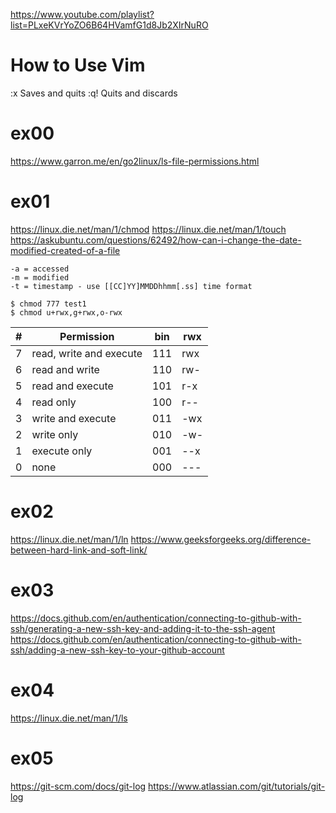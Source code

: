 https://www.youtube.com/playlist?list=PLxeKVrYoZO6B64HVamfG1d8Jb2XIrNuRO

# How to Use Vim
:x Saves and quits
:q! Quits and discards

# ex00
https://www.garron.me/en/go2linux/ls-file-permissions.html

# ex01
https://linux.die.net/man/1/chmod
https://linux.die.net/man/1/touch
https://askubuntu.com/questions/62492/how-can-i-change-the-date-modified-created-of-a-file

```
-a = accessed
-m = modified
-t = timestamp - use [[CC]YY]MMDDhhmm[.ss] time format
```

```
$ chmod 777 test1
$ chmod u+rwx,g+rwx,o-rwx
```

| # | Permission              | bin | rwx  |
| - | ----------------------- | --- | ---- |
| 7 | read, write and execute | 111 | rwx  |
| 6 | read and write          | 110 | rw-  |
| 5 | read and execute        | 101 | r-x  |
| 4 | read only               | 100 | r--  |
| 3 | write and execute       | 011 | \-wx |
| 2 | write only              | 010 | \-w- |
| 1 | execute only            | 001 | \--x |
| 0 | none                    | 000 | \--- |

# ex02
https://linux.die.net/man/1/ln
https://www.geeksforgeeks.org/difference-between-hard-link-and-soft-link/

# ex03
https://docs.github.com/en/authentication/connecting-to-github-with-ssh/generating-a-new-ssh-key-and-adding-it-to-the-ssh-agent
https://docs.github.com/en/authentication/connecting-to-github-with-ssh/adding-a-new-ssh-key-to-your-github-account

# ex04
https://linux.die.net/man/1/ls

# ex05
https://git-scm.com/docs/git-log
https://www.atlassian.com/git/tutorials/git-log